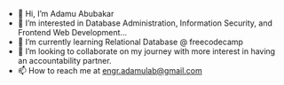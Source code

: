 - 👋 Hi, I’m Adamu Abubakar
- 👀 I’m interested in Database Administration, Information Security, and Frontend Web Development...
- 🌱 I’m currently learning Relational Database @ freecodecamp
- 💞️ I’m looking to collaborate on my journey with more interest in having an accountability partner.
- 📫 How to reach me at engr.adamulab@gmail.com

<!---
adamulab/adamulab is a ✨ special ✨ repository because its `README.md` (this file) appears on your GitHub profile.
You can click the Preview link to take a look at your changes.
--->
